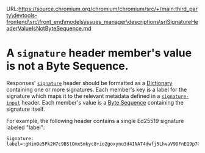 URL:https://source.chromium.org/chromium/chromium/src/+/main:third_party\devtools-frontend\src\front_end\models\issues_manager\descriptions\sriSignatureHeaderValueIsNotByteSequence.md
# A `signature` header member's value is not a Byte Sequence.

Responses' [`signature`](signatureHeader) header should be formatted as a
[Dictionary](sfDictionary) containing one or more signatures. Each member's key
is a label for the signature which maps it to the relevant metadata defined in
a [`signature-input`](signatureInputHeader) header. Each member's value is a
[Byte Sequence](sfByteSequence) containing the signature itself.

For example, the following header contains a single Ed25519 signature labeled
"label":

```
Signature: label=:gHim9e5Pk2H7c9BStOmxSmkyc8+ioZgoxynu3d4INAT4dwfj5LhvaV9DFnEQ9p7C0hzW4o4Qpkm5aApd6WLLCw==:
```

